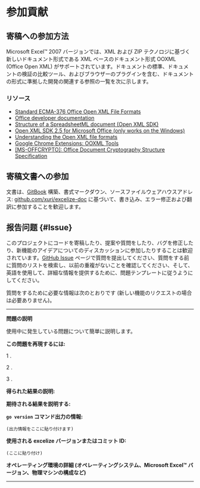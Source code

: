 # 参加貢献

## 寄稿への参加方法

Microsoft Excel&trade; 2007 バージョンでは、XML および ZIP テクノロジに基づく新しいドキュメント形式である XML ベースのドキュメント形式 OOXML (Office Open XML) がサポートされています。ドキュメントの標準、ドキュメントの検証の比較ツール、およびブラウザーのプラグインを含む、ドキュメントの形式に準拠した開発の関連する参照の一覧を次に示します。

### リソース

* [Standard ECMA-376 Office Open XML File Formats](https://www.ecma-international.org/publications-and-standards/standards/ecma-376/)
* [Office developer documentation](https://developer.microsoft.com/en-us/office/docs)
* [Structure of a SpreadsheetML document (Open XML SDK)](https://learn.microsoft.com/en-us/office/open-xml/structure-of-a-spreadsheetml-document)
* [Open XML SDK 2.5 for Microsoft Office (only works on the Windows)](https://github.com/OfficeDev/Open-XML-SDK/releases/tag/v2.5)
* [Understanding the Open XML file formats](https://learn.microsoft.com/en-us/office/open-xml/understanding-the-open-xml-file-formats)
* [Google Chrome Extensions: OOXML Tools](https://chrome.google.com/webstore/detail/ooxml-tools/bjmmjfdegplhkefakjkccocjanekbapn)
* [[MS-OFFCRYPTO]: Office Document Cryptography Structure Specification](https://learn.microsoft.com/en-us/openspecs/office_file_formats/ms-offcrypto/3c34d72a-1a61-4b52-a893-196f9157f083)

## 寄稿文書への参加

文書は、[GitBook](https://github.com/GitbookIO/gitbook) 構築、書式マークダウン、ソースファイルウェアハウスアドレス: [github.com/xuri/excelize-doc](https://github.com/xuri/excelize-doc) に基づいて、書き込み、エラー修正および翻訳に参加することを歓迎します。

## 报告问题 {#Issue}

このプロジェクトにコードを寄稿したり、提案や質問をしたり、バグを修正したり、新機能のアイデアについてのディスカッションに参加したりすることは歓迎されています。[GitHub Issue](https://github.com/xuri/excelize/issues) ページで質問を提出してください、質問をする前に質問のリストを検索し、以前の重複がないことを確認してください、そして、英語を使用して、詳細な情報を提供するために、問題テンプレートに従うようにしてください。

質問をするために必要な情報は次のとおりです (新しい機能のリクエストの場合は必要ありません)。

---

**問題の説明**

使用中に発生している問題について簡単に説明します。

**この問題を再現するには:**

1 .

2 .

3 .

**得られた結果の説明:**

**期待される結果を説明する:**

**`go version` コマンド出力の情報:**

```text
(出力情報をここに貼り付けます)
```

**使用される excelize バージョンまたはコミット ID:**

```text
(ここに貼り付け)
```

**オペレーティング環境の詳細 (オペレーティングシステム、Microsoft Excel&trade; バージョン、物理マシンの構成など)**

---
